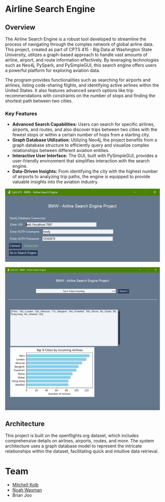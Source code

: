 # Airline Search Engine

## Overview

The Airline Search Engine is a robust tool developed to streamline the process of navigating through the complex network of global airline data. This project, created as part of CPTS 415 - Big Data at Washington State University, utilizes a graph-based approach to handle vast amounts of airline, airport, and route information effectively. By leveraging technologies such as Neo4j, PySpark, and PySimpleGUI, this search engine offers users a powerful platform for exploring aviation data.

The program provides functionalities such as searching for airports and airlines, listing code-sharing flights, and identifying active airlines within the United States. It also features advanced search options like trip recommendations with constraints on the number of stops and finding the shortest path between two cities.

### Key Features

- **Advanced Search Capabilities:** Users can search for specific airlines, airports, and routes, and also discover trips between two cities with the fewest stops or within a certain number of hops from a starting city.
- **Graph Database Utilization:** Utilizing Neo4j, the project benefits from a graph database structure to efficiently query and visualize complex relationships between different aviation entities.
- **Interactive User Interface:** The GUI, built with PySimpleGUI, provides a user-friendly environment that simplifies interaction with the search engine.
- **Data-Driven Insights:** From identifying the city with the highest number of airports to analyzing trip paths, the engine is equipped to provide valuable insights into the aviation industry.

![main](resources/mainUI.png)

![top K ciites](resources/topKcities.png)


## Architecture

This project is built on the openflights.org dataset, which includes comprehensive details on airlines, airports, routes, and more. The system architecture uses a graph database model to represent the intricate relationships within the dataset, facilitating quick and intuitive data retrieval.

# Team

- [Mitchell Kolb](https://github.com/mitchellkolb)
- [Noah Waxman](https://github.com/noah-waxman)
- Brian Joo
